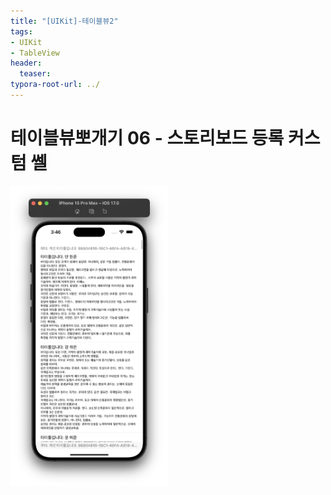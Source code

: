 ```yaml
---
title: "[UIKit]-테이블뷰2"
tags: 
- UIKit
- TableView
header: 
  teaser: 
typora-root-url: ../
---
```


# 테이블뷰뽀개기 06 - 스토리보드 등록 커스텀 쎌

<!-- ![1](/assets/img/2025-05-08-[UIKit]-tableView2/1.png) -->


<img src="/assets/img/2025-05-08-[UIKit]-tableView2/1.png" alt="1" width="50%">